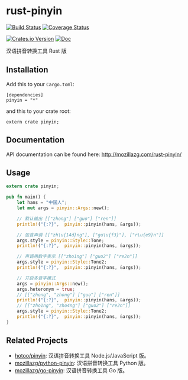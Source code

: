 # rust-pinyin

[![Build Status](https://travis-ci.org/mozillazg/rust-pinyin.svg?branch=develop)](https://travis-ci.org/mozillazg/rust-pinyin)
[![Coverage Status](https://coveralls.io/repos/mozillazg/rust-pinyin/badge.svg?branch=develop&service=github)](https://coveralls.io/github/mozillazg/rust-pinyin?branch=develop)
<!--
[![Crates.io Downloads](https://img.shields.io/crates/d/pinyin.svg)](https://crates.io/crates/pinyin)
-->
[![Crates.io Version](https://img.shields.io/crates/v/pinyin.svg)](https://crates.io/crates/pinyin)
[![Doc](https://img.shields.io/badge/doc-reference-blue.svg)](http://mozillazg.com/rust-pinyin)

汉语拼音转换工具 Rust 版


Installation
------------

Add this to your `Cargo.toml`:

```
[dependencies]
pinyin = "*"
```

and this to your crate root:

```
extern crate pinyin;
```


Documentation
--------------

API documentation can be found here: http://mozillazg.com/rust-pinyin/


Usage
------

```rust
extern crate pinyin;

pub fn main() {
    let hans = "中国人";
    let mut args = pinyin::Args::new();

    // 默认输出 [["zhong"] ["guo"] ["ren"]]
    println!("{:?}",  pinyin::pinyin(hans, &args));

    // 包含声调 [["zh\u{14d}ng"], ["gu\u{f3}"], ["r\u{e9}n"]]
    args.style = pinyin::Style::Tone;
    println!("{:?}",  pinyin::pinyin(hans, &args));

    // 声调用数字表示 [["zho1ng"] ["guo2"] ["re2n"]]
    args.style = pinyin::Style::Tone2;
    println!("{:?}",  pinyin::pinyin(hans, &args));

    // 开启多音字模式
    args = pinyin::Args::new();
    args.heteronym = true;
    // [["zhong", "zhong"] ["guo"] ["ren"]]
    println!("{:?}",  pinyin::pinyin(hans, &args));
    // [["zho1ng", "zho4ng"] ["guo2"] ["re2n"]]
    args.style = pinyin::Style::Tone2;
    println!("{:?}",  pinyin::pinyin(hans, &args));
}
```



Related Projects
-----------------

* [hotoo/pinyin](https://github.com/hotoo/pinyin): 汉语拼音转换工具 Node.js/JavaScript 版。
* [mozillazg/python-pinyin](https://github.com/mozillazg/python-pinyin): 汉语拼音转换工具 Python 版。
* [mozillazg/go-pinyin](https://github.com/mozillazg/go-pinyin): 汉语拼音转换工具 Go 版。
